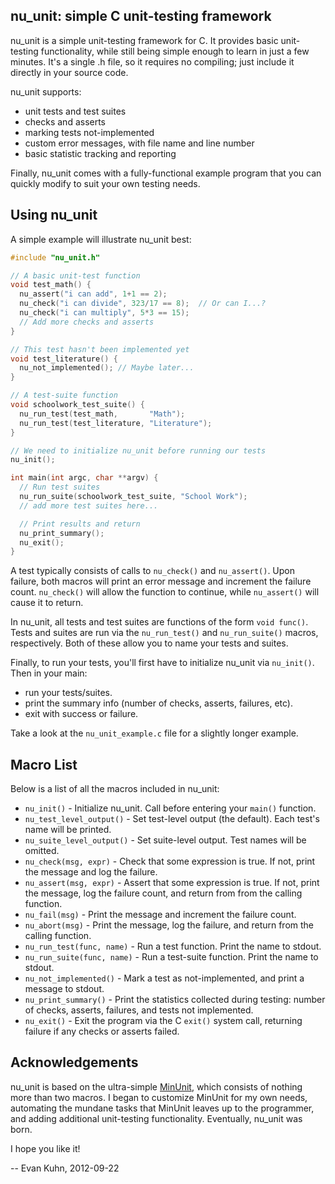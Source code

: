 ## nu_unit: simple C unit-testing framework

nu_unit is a simple unit-testing framework for C. It provides basic unit-testing
functionality, while still being simple enough to learn in just a few minutes.
It's a single .h file, so it requires no compiling; just include it directly in
your source code.

nu_unit supports:
* unit tests and test suites
* checks and asserts
* marking tests not-implemented
* custom error messages, with file name and line number
* basic statistic tracking and reporting

Finally, nu_unit comes with a fully-functional example program that you can
quickly modify to suit your own testing needs.

## Using nu_unit

A simple example will illustrate nu_unit best:

```c
#include "nu_unit.h"

// A basic unit-test function
void test_math() {
  nu_assert("i can add", 1+1 == 2);
  nu_check("i can divide", 323/17 == 8);  // Or can I...?
  nu_check("i can multiply", 5*3 == 15);
  // Add more checks and asserts
}

// This test hasn't been implemented yet
void test_literature() {
  nu_not_implemented(); // Maybe later...
}

// A test-suite function
void schoolwork_test_suite() {
  nu_run_test(test_math,       "Math");
  nu_run_test(test_literature, "Literature");
}

// We need to initialize nu_unit before running our tests
nu_init();

int main(int argc, char **argv) {
  // Run test suites
  nu_run_suite(schoolwork_test_suite, "School Work");
  // add more test suites here...

  // Print results and return
  nu_print_summary();
  nu_exit();
}
```

A test typically consists of calls to `nu_check()` and `nu_assert()`. Upon
failure, both macros will print an error message and increment the failure
count. `nu_check()` will allow the function to continue, while `nu_assert()`
will cause it to return.

In nu_unit, all tests and test suites are functions of the form `void func()`.
Tests and suites are run via the `nu_run_test()` and `nu_run_suite()` macros,
respectively. Both of these allow you to name your tests and suites.

Finally, to run your tests, you'll first have to initialize nu_unit via
`nu_init()`. Then in your main:
* run your tests/suites.
* print the summary info (number of checks, asserts, failures, etc).
* exit with success or failure.

Take a look at the `nu_unit_example.c` file for a slightly longer example.

## Macro List

Below is a list of all the macros included in nu_unit:

* `nu_init()`                - Initialize nu_unit. Call before entering your
                               `main()` function.
* `nu_test_level_output()`   - Set test-level output (the default). Each test's
                               name will be printed.
* `nu_suite_level_output()`  - Set suite-level output. Test names will be omitted.
* `nu_check(msg, expr)`      - Check that some expression is true. If not, print
                               the message and log the failure.
* `nu_assert(msg, expr)`     - Assert that some expression is true. If not, print
                               the message, log the failure count, and return from
                               from the calling function.
* `nu_fail(msg)`             - Print the message and increment the failure count.
* `nu_abort(msg)`            - Print the message, log the failure, and return from
                               the calling function.
* `nu_run_test(func, name)`  - Run a test function. Print the name to stdout.
* `nu_run_suite(func, name)` - Run a test-suite function. Print the name to stdout.
* `nu_not_implemented()`     - Mark a test as not-implemented, and print a message
                               to stdout.
* `nu_print_summary()`       - Print the statistics collected during testing:
                               number of checks, asserts, failures, and tests not
                               implemented.
* `nu_exit()`                - Exit the program via the C `exit()` system call,
                               returning failure if any checks or asserts failed.

## Acknowledgements

nu_unit is based on the ultra-simple [MinUnit](http://www.jera.com/techinfo/jtns/jtn002.html),
which consists of nothing more than two macros. I began to customize MinUnit
for my own needs, automating the mundane tasks that MinUnit leaves up to the
programmer, and adding additional unit-testing functionality. Eventually,
nu_unit was born.

I hope you like it!

-- Evan Kuhn, 2012-09-22